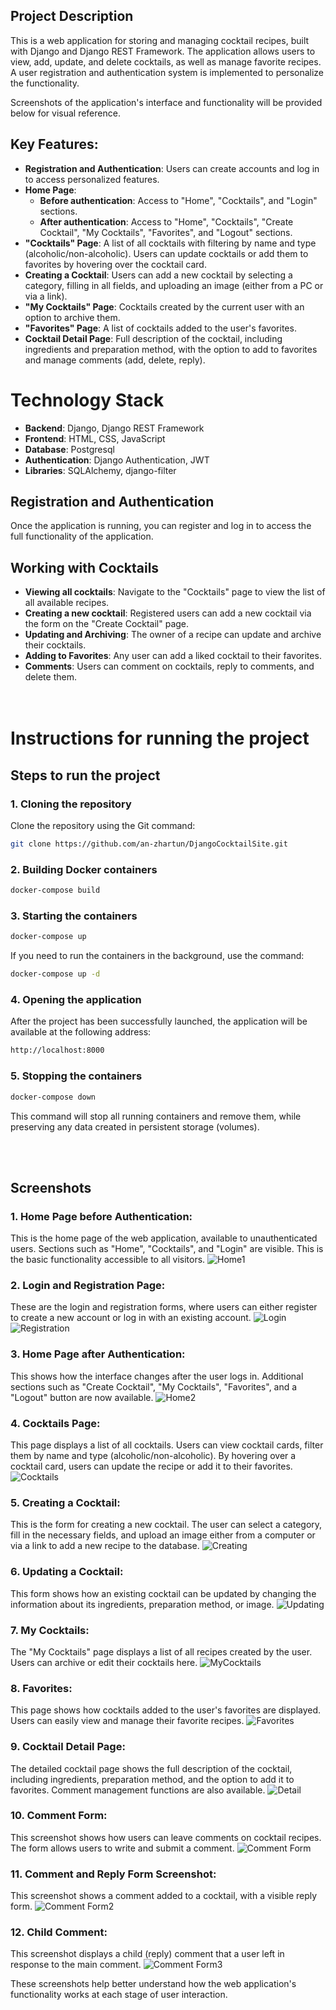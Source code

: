 ## Project Description

This is a web application for storing and managing cocktail recipes, built with Django and Django REST Framework. The application allows users to view, add, update, and delete cocktails, as well as manage favorite recipes. A user registration and authentication system is implemented to personalize the functionality.

Screenshots of the application's interface and functionality will be provided below for visual reference.


## Key Features:

- **Registration and Authentication**: Users can create accounts and log in to access personalized features.
- **Home Page**:
  - **Before authentication**: Access to "Home", "Cocktails", and "Login" sections.
  - **After authentication**: Access to "Home", "Cocktails", "Create Cocktail", "My Cocktails", "Favorites", and "Logout" sections.
- **"Cocktails" Page**: A list of all cocktails with filtering by name and type (alcoholic/non-alcoholic). Users can update cocktails or add them to favorites by hovering over the cocktail card.
- **Creating a Cocktail**: Users can add a new cocktail by selecting a category, filling in all fields, and uploading an image (either from a PC or via a link).
- **"My Cocktails" Page**: Cocktails created by the current user with an option to archive them.
- **"Favorites" Page**: A list of cocktails added to the user's favorites.
- **Cocktail Detail Page**: Full description of the cocktail, including ingredients and preparation method, with the option to add to favorites and manage comments (add, delete, reply).




# Technology Stack

- **Backend**: Django, Django REST Framework
- **Frontend**: HTML, CSS, JavaScript
- **Database**: Postgresql
- **Authentication**: Django Authentication, JWT
-  **Libraries**: SQLAlchemy, django-filter


## Registration and Authentication
Once the application is running, you can register and log in to access the full functionality of the application.

## Working with Cocktails
- **Viewing all cocktails**: Navigate to the "Cocktails" page to view the list of all available recipes.
- **Creating a new cocktail**: Registered users can add a new cocktail via the form on the "Create Cocktail" page.
- **Updating and Archiving**: The owner of a recipe can update and archive their cocktails.
- **Adding to Favorites**: Any user can add a liked cocktail to their favorites.
- **Comments**: Users can comment on cocktails, reply to comments, and delete them.
<br><br><br>

# Instructions for running the project
## Steps to run the project

### 1. Cloning the repository
Clone the repository using the Git command:

```bash
git clone https://github.com/an-zhartun/DjangoCocktailSite.git
```
### 2. Building Docker containers
```bash
docker-compose build
```

### 3. Starting the containers
```bash
docker-compose up
```
If you need to run the containers in the background, use the command:

```bash
docker-compose up -d
```

### 4. Opening the application

After the project has been successfully launched, the application will be available at the following address:

```bash
http://localhost:8000
```
### 5. Stopping the containers
```bash
docker-compose down
```
This command will stop all running containers and remove them, while preserving any data created in persistent storage (volumes).

<br><br>

## Screenshots

### 1. Home Page before Authentication:
This is the home page of the web application, available to unauthenticated users. Sections such as "Home", "Cocktails", and "Login" are visible. This is the basic functionality accessible to all visitors.
![Home1](https://github.com/an-zhartun/an-zhartun/blob/images/images/Главная1.png?raw=true)

### 2. Login and Registration Page:
These are the login and registration forms, where users can either register to create a new account or log in with an existing account.
![Login](https://github.com/an-zhartun/an-zhartun/blob/images/images/вход.png?raw=true)
![Registration](https://github.com/an-zhartun/an-zhartun/blob/images/images/регистрация.png?raw=true)

### 3. Home Page after Authentication:
This shows how the interface changes after the user logs in. Additional sections such as "Create Cocktail", "My Cocktails", "Favorites", and a "Logout" button are now available.
![Home2](https://github.com/an-zhartun/an-zhartun/blob/images/images/Главная6.png?raw=true)

### 4. Cocktails Page:
This page displays a list of all cocktails. Users can view cocktail cards, filter them by name and type (alcoholic/non-alcoholic). By hovering over a cocktail card, users can update the recipe or add it to their favorites.
![Cocktails](https://github.com/an-zhartun/an-zhartun/blob/images/images/список2.png?raw=true)

### 5. Creating a Cocktail:
This is the form for creating a new cocktail. The user can select a category, fill in the necessary fields, and upload an image either from a computer or via a link to add a new recipe to the database.
![Creating](https://github.com/an-zhartun/an-zhartun/blob/images/images/создание.png?raw=true)

### 6. Updating a Cocktail:
This form shows how an existing cocktail can be updated by changing the information about its ingredients, preparation method, or image.
![Updating](https://github.com/an-zhartun/an-zhartun/blob/images/images/обновление.png?raw=true)

### 7. My Cocktails:
The "My Cocktails" page displays a list of all recipes created by the user. Users can archive or edit their cocktails here.
![MyCocktails](https://github.com/zenastyaz/Private/raw/main/images/%D0%A1%D0%BD%D0%B8%D0%BC%D0%BE%D0%BA%20%D1%8D%D0%BA%D1%80%D0%B0%D0%BD%D0%B0%202024-05-11%20%D0%B2%2017.19.19.png?raw=true)

### 8. Favorites:
This page shows how cocktails added to the user's favorites are displayed. Users can easily view and manage their favorite recipes.
![Favorites](https://github.com/an-zhartun/an-zhartun/blob/images/images/избранное.png?raw=true)

### 9. Cocktail Detail Page:
The detailed cocktail page shows the full description of the cocktail, including ingredients, preparation method, and the option to add it to favorites. Comment management functions are also available.
![Detail](https://github.com/zenastyaz/Private/raw/main/images/%D0%A1%D0%BD%D0%B8%D0%BC%D0%BE%D0%BA%20%D1%8D%D0%BA%D1%80%D0%B0%D0%BD%D0%B0%202024-05-11%20%D0%B2%2018.01.50.png?raw=true)

### 10. Comment Form:
This screenshot shows how users can leave comments on cocktail recipes. The form allows users to write and submit a comment.
![Comment Form](https://github.com/an-zhartun/an-zhartun/blob/images/images/Формакоммент.png?raw=true)

### 11. Comment and Reply Form Screenshot:
This screenshot shows a comment added to a cocktail, with a visible reply form.
![Comment Form2](https://github.com/an-zhartun/an-zhartun/blob/images/images/коммент%20.png?raw=true)

### 12. Child Comment:
This screenshot displays a child (reply) comment that a user left in response to the main comment.
![Comment Form3](https://github.com/zenastyaz/Private/raw/main/images/%D0%A1%D0%BD%D0%B8%D0%BC%D0%BE%D0%BA%20%D1%8D%D0%BA%D1%80%D0%B0%D0%BD%D0%B0%202024-05-11%20%D0%B2%2017.22.30.png?raw=true)

These screenshots help better understand how the web application's functionality works at each stage of user interaction.
